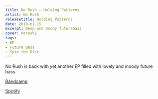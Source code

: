 ```yaml
---
title: No Rush — Holding Patterns
artist: No Rush
releasetitle: Holding Patterns
date: 2018-01-15
excerpt: Deep and moody futurebass
cover: norush2
tags:
- EP
- Future Bass
- Spin the Disc
---
```



No Rush is back with yet another EP filled with lovely and moody future bass.

[Bandcamp](https://spinthedisc.bandcamp.com/album/no-rush-holding-patterns)

[Spotify](https://open.spotify.com/album/0BLNVprOxISJhxKb5HKgkg)